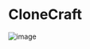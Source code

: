 # CloneCraft
![image](https://github.com/user-attachments/assets/c40b0aca-d0dd-4011-99ab-c1737642c4a7)
